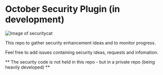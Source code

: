# October Security Plugin (in development)

![Image of securitycat](https://download.bitdefender.com/resources/themes/draco/images/business/endpoint-security-solution.png)

This repo to gather security enhancement ideas and to monitor progress.

Feel free to add issues containing security ideas, requests and infomation.

** The security code is not held in this repo - but in a private repo (being heavily developed) **
